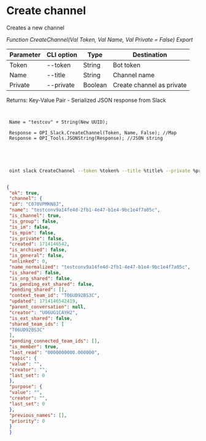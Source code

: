 ﻿---
sidebar_position: 3
---

# Create channel
 Creates a new channel


*Function CreateChannel(Val Token, Val Name, Val Private = False) Export*

 | Parameter | CLI option | Type | Destination |
 |-|-|-|-|
 | Token | --token | String | Bot token |
 | Name | --title | String | Channel name |
 | Private | --private | Boolean | Create channel as private |

 
 Returns: Key-Value Pair - Serialized JSON response from Slack

```bsl title="Code example"
	
 
 Name = "testcov" + String(New UUID);
 
 Response = OPI_Slack.CreateChannel(Token, Name, False); //Map
 Response = OPI_Tools.JSONString(Response); //JSON string
 

	
```

```sh title="CLI command example"
 
 oint slack CreateChannel --token %token% --title %title% --private %private%


```


```json title="Result"

{
 "ok": true,
 "channel": {
 "id": "C070VPMKN8J",
 "name": "testconv9a14fe4d-2fb1-4e47-b1e4-9bc1e4f7a05c",
 "is_channel": true,
 "is_group": false,
 "is_im": false,
 "is_mpim": false,
 "is_private": false,
 "created": 1714146542,
 "is_archived": false,
 "is_general": false,
 "unlinked": 0,
 "name_normalized": "testconv9a14fe4d-2fb1-4e47-b1e4-9bc1e4f7a05c",
 "is_shared": false,
 "is_org_shared": false,
 "is_pending_ext_shared": false,
 "pending_shared": [],
 "context_team_id": "T06UD92BS3C",
 "updated": 1714146542419,
 "parent_conversation": null,
 "creator": "U06UG1CAYH2",
 "is_ext_shared": false,
 "shared_team_ids": [
 "T06UD92BS3C"
 ],
 "pending_connected_team_ids": [],
 "is_member": true,
 "last_read": "0000000000.000000",
 "topic": {
 "value": "",
 "creator": "",
 "last_set": 0
 },
 "purpose": {
 "value": "",
 "creator": "",
 "last_set": 0
 },
 "previous_names": [],
 "priority": 0
 }
 }

```
